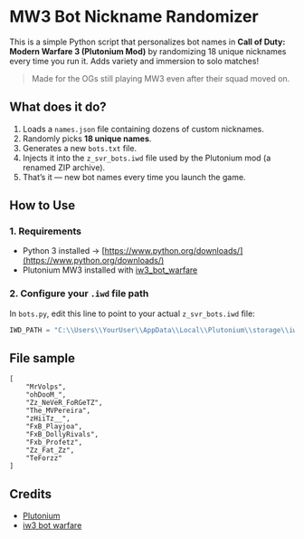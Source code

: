 # MW3 Bot Nickname Randomizer

This is a simple Python script that personalizes bot names in **Call of Duty: Modern Warfare 3 (Plutonium Mod)** by randomizing 18 unique nicknames every time you run it. Adds variety and immersion to solo matches!

> Made for the OGs still playing MW3 even after their squad moved on.


## What does it do?

1. Loads a `names.json` file containing dozens of custom nicknames.
2. Randomly picks **18 unique names**.
3. Generates a new `bots.txt` file.
4. Injects it into the `z_svr_bots.iwd` file used by the Plutonium mod (a renamed ZIP archive).
5. That’s it — new bot names every time you launch the game.


## How to Use

### 1. Requirements

- Python 3 installed → [https://www.python.org/downloads/](https://www.python.org/downloads/)
- Plutonium MW3 installed with [iw3_bot_warfare](https://github.com/ineedbots/iw3_bot_warfare)

### 2. Configure your `.iwd` file path

In `bots.py`, edit this line to point to your actual `z_svr_bots.iwd` file:

```python
IWD_PATH = "C:\\Users\\YourUser\\AppData\\Local\\Plutonium\\storage\\iw5\\z_svr_bots.iwd"
```

## File sample
```
[
    "MrVolps",
    "ohDooM_",
    "Zz_NeVeR_FoRGeTZ",
    "The_MVPereira",
    "zHiiTz__",
    "FxB_Playjoa",
    "FxB_DollyRivals",
    "Fxb_Profetz",
    "Zz_Fat_Zz",
    "TeForzz"
]
```

## Credits

- [Plutonium](https://plutonium.pw/)
- [iw3 bot warfare](https://github.com/ineedbots/iw3_bot_warfare)
